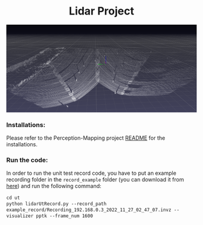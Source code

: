 <h1 align="center"> Lidar Project </h1>
<p align="center">
 <img src="../../figures/img_2.png" align="center" alt="drawing">
</p>

### Installations:
Please refer to the Perception-Mapping project [README](../../README.md) for the installations. 
### Run the code:
In order to run the unit test record code, you have to put an example recording folder in the `record_example` folder (you can download it from [here](https://drive.google.com/drive/folders/1tQMXf8ZPdBfWMpLH1PofaXAAVx_zpKfL)) and run the following command:
  ```
  cd ut
  python lidarUtRecord.py --record_path example_record/Recording_192.168.0.3_2022_11_27_02_47_07.invz --visualizer pptk --frame_num 1600
  ```






